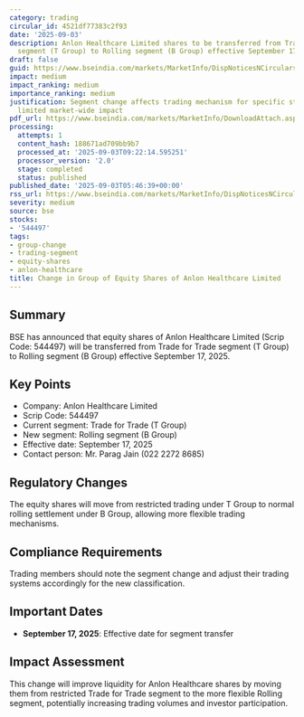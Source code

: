```yaml
---
category: trading
circular_id: 4521df77383c2f93
date: '2025-09-03'
description: Anlon Healthcare Limited shares to be transferred from Trade for Trade
  segment (T Group) to Rolling segment (B Group) effective September 17, 2025.
draft: false
guid: https://www.bseindia.com/markets/MarketInfo/DispNoticesNCirculars.aspx?Noticeid={2435B243-A881-423A-964E-75A92E2D076A}&noticeno=20250903-1&dt=09/03/2025&icount=1&totcount=9&flag=0
impact: medium
impact_ranking: medium
importance_ranking: medium
justification: Segment change affects trading mechanism for specific stock but has
  limited market-wide impact
pdf_url: https://www.bseindia.com/markets/MarketInfo/DownloadAttach.aspx?id=20250903-1&attachedId=
processing:
  attempts: 1
  content_hash: 188671ad709bb9b7
  processed_at: '2025-09-03T09:22:14.595251'
  processor_version: '2.0'
  stage: completed
  status: published
published_date: '2025-09-03T05:46:39+00:00'
rss_url: https://www.bseindia.com/markets/MarketInfo/DispNoticesNCirculars.aspx?Noticeid={2435B243-A881-423A-964E-75A92E2D076A}&noticeno=20250903-1&dt=09/03/2025&icount=1&totcount=9&flag=0
severity: medium
source: bse
stocks:
- '544497'
tags:
- group-change
- trading-segment
- equity-shares
- anlon-healthcare
title: Change in Group of Equity Shares of Anlon Healthcare Limited
---
```


## Summary

BSE has announced that equity shares of Anlon Healthcare Limited (Scrip Code: 544497) will be transferred from Trade for Trade segment (T Group) to Rolling segment (B Group) effective September 17, 2025.

## Key Points

- Company: Anlon Healthcare Limited
- Scrip Code: 544497
- Current segment: Trade for Trade (T Group)
- New segment: Rolling segment (B Group)
- Effective date: September 17, 2025
- Contact person: Mr. Parag Jain (022 2272 8685)

## Regulatory Changes

The equity shares will move from restricted trading under T Group to normal rolling settlement under B Group, allowing more flexible trading mechanisms.

## Compliance Requirements

Trading members should note the segment change and adjust their trading systems accordingly for the new classification.

## Important Dates

- **September 17, 2025**: Effective date for segment transfer

## Impact Assessment

This change will improve liquidity for Anlon Healthcare shares by moving them from restricted Trade for Trade segment to the more flexible Rolling segment, potentially increasing trading volumes and investor participation.